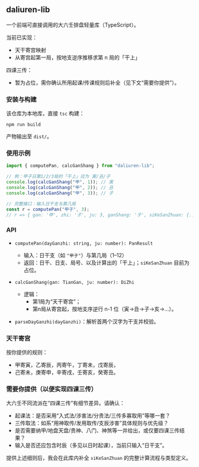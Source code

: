 ## daliuren-lib

一个前端可直接调用的大六壬排盘轻量库（TypeScript）。

当前已实现：
- 天干寄宫映射
- 从寄宫起第一局，按地支逆序推移求第 n 局的「干上」

四课三传：
- 暂为占位，需你确认所用起课/传课规则后补全（见下文“需要你提供”）。

### 安装与构建

该仓库为本地库，直接 `tsc` 构建：

```
npm run build
```

产物输出至 `dist/`。

### 使用示例

```ts
import { computePan, calcGanShang } from "daliuren-lib";

// 例：甲子日第1/2/3局的「干上」应为 寅/丑/子
console.log(calcGanShang("甲", 1)); // 寅
console.log(calcGanShang("甲", 2)); // 丑
console.log(calcGanShang("甲", 3)); // 子

// 完整接口：输入日干支与第几局
const r = computePan("甲子", 3);
// r => { gan: '甲', zhi: '子', ju: 3, ganShang: '子', siKeSanZhuan: {...} }
```

### API

- `computePan(dayGanzhi: string, ju: number): PanResult`
  - 输入：日干支（如 `"甲子"`）与第几局（1–12）
  - 返回：日干、日支、局号、以及计算出的「干上」；`siKeSanZhuan` 目前为占位。

- `calcGanShang(gan: TianGan, ju: number): DiZhi`
  - 逻辑：
    - 第1局为“天干寄宫”；
    - 第n局从寄宫起，按地支序逆行 n-1 位（寅→丑→子→亥→...）。

- `parseDayGanzhi(dayGanzhi)`：解析首两个汉字为干支并校验。

### 天干寄宫

按你提供的规则：
- 甲寄寅，乙寄辰，丙寄午，丁寄未，戊寄辰，
- 己寄未，庚寄申，辛寄戌，壬寄亥，癸寄丑。

### 需要你提供（以便实现四课三传）

大六壬不同流派在“四课三传”有细节差异。请确认：
- 起课法：是否采用“入式法/涉害法/分贵法/三传多寡取用”等哪一套？
- 三传取法：如系“用神取传/发用取传/支辰涉害”具体规则与优先级？
- 是否需要纳甲/地盘天盘/贵神、八门、神煞等一并给出，或仅要四课三传结果？
- 输入是否还应包含时辰（多见以日时起课），当前只输入“日干支”。

提供上述细则后，我会在此库内补全 `siKeSanZhuan` 的完整计算流程与类型定义。


